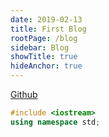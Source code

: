 ```yaml
---
date: 2019-02-13
title: First Blog
rootPage: /blog
sidebar: Blog
showTitle: true
hideAnchor: true
---
```


[Github](https://github.com/Atsuyoshi-N)

```cpp:title=example.cpp
#include <iostream>
using namespace std;
```

